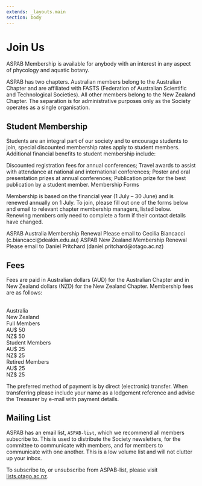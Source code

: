 ```yaml
---
extends: _layouts.main
section: body
---
```


# Join Us
ASPAB Membership is available for anybody with an interest in any aspect of phycology and aquatic botany.

ASPAB has two chapters. Australian members belong to the Australian Chapter and are affiliated with FASTS (Federation of Australian Scientific and Technological Societies). All other members belong to the New Zealand Chapter. The separation is for administrative purposes only as the Society operates as a single organisation.

## Student Membership

Students are an integral part of our society and to encourage students to join, special discounted membership rates apply to student members. Additional financial benefits to student membership include:

Discounted registration fees for annual conferences;
Travel awards to assist with attendance at national and international conferences;
Poster and oral presentation prizes at annual conferences;
Publication prize for the best publication by a student member.
Membership Forms

Membership is based on the financial year (1 July – 30 June) and is renewed annually on 1 July. To join, please fill out one of the forms below and email to relevant chapter membership managers, listed below. Renewing members only need to complete a form if their contact details have changed.

<x-word-doc href="/assets/files/ASPAB_membership_renewal_AUS.docx"> 
	<x-slot:title>ASPAB Australia Membership Renewal</x-slot>
	Please email to Cecilia Biancacci (<x-email>c.biancacci@deakin.edu.au</x-email>)
</x-word-doc>

<x-word-doc href="/assets/files/ASPAB_membership_renewal_AUS.docx"> 
	<x-slot:title>ASPAB New Zealand Membership Renewal</x-slot>
	Please email to Daniel Pritchard (<x-email>daniel.pritchard@otago.ac.nz</x-email>)
</x-word-doc>

## Fees

Fees are paid in Australian dollars (AUD) for the Australian Chapter and in New Zealand dollars (NZD) for the New Zealand Chapter. Membership fees are as follows:

<div class="grid grid-cols-3 py-2">
<div>&nbsp;</div>
<div>Australia</div>
<div>New Zealand</div>
<div>Full Members</div>
<div>AU$ 50</div>
<div>NZ$ 50</div>
<div>Student Members</div>
<div>AU$ 25</div>
<div>NZ$ 25</div>
<div>Retired Members</div>
<div>AU$ 25</div>
<div>NZ$ 25</div>
</div>


The preferred method of payment is by direct (electronic) transfer. When transferring please include your name as a lodgement reference and advise the Treasurer by e-mail with payment details.

## Mailing List

ASPAB has an email list, `ASPAB-list`, which we recommend all members subscribe to. This is used to distribute the Society newsletters, for the committee to communicate with members, and for members to communicate with one another. This is a low volume list and will not clutter up your inbox.

To subscribe to, or unsubscribe from ASPAB-list, please visit [lists.otago.ac.nz](http://lists.otago.ac.nz/listinfo/aspab-list).